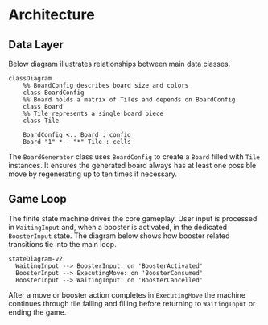 # Architecture

<!-- Overview of the project architecture -->

## Data Layer

Below diagram illustrates relationships between main data classes.

```mermaid
classDiagram
    %% BoardConfig describes board size and colors
    class BoardConfig
    %% Board holds a matrix of Tiles and depends on BoardConfig
    class Board
    %% Tile represents a single board piece
    class Tile

    BoardConfig <.. Board : config
    Board "1" *-- "*" Tile : cells
```

The `BoardGenerator` class uses `BoardConfig` to create a `Board` filled
with `Tile` instances. It ensures the generated board always has at least one
possible move by regenerating up to ten times if necessary.

## Game Loop

The finite state machine drives the core gameplay. User input is processed in
`WaitingInput` and, when a booster is activated, in the dedicated
`BoosterInput` state. The diagram below shows how booster related transitions
tie into the main loop.

```mermaid
stateDiagram-v2
  WaitingInput --> BoosterInput: on 'BoosterActivated'
  BoosterInput --> ExecutingMove: on 'BoosterConsumed'
  BoosterInput --> WaitingInput: on 'BoosterCancelled'
```

After a move or booster action completes in `ExecutingMove` the machine
continues through tile falling and filling before returning to
`WaitingInput` or ending the game.
